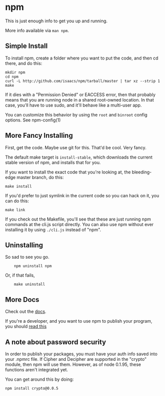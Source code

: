# npm

This is just enough info to get you up and running.

More info available via `man npm`.

## Simple Install

To install npm, create a folder where you want to put the code, and then
cd there, and do this:

    mkdir npm
    cd npm
    curl -L http://github.com/isaacs/npm/tarball/master | tar xz --strip 1
    make

If it dies with a "Permission Denied" or EACCESS error, then that probably
means that you are running node in a shared root-owned location.  In that
case, you'll have to use sudo, and it'll behave like a multi-user app.

You can customize this behavior by using the `root` and `binroot` config
options.  See npm-config(1)

## More Fancy Installing

First, get the code.  Maybe use git for this.  That'd be cool.  Very fancy.

The default make target is `install-stable`, which downloads the current stable
version of npm, and installs that for you.

If you want to install the exact code that you're looking at, the bleeding-edge
master branch, do this:

    make install

If you'd prefer to just symlink in the current code so you can hack
on it, you can do this:

    make link

If you check out the Makefile, you'll see that these are just running npm commands
at the cli.js script directly.  You can also use npm without ever installing
it by using `./cli.js` instead of "npm".

## Uninstalling

So sad to see you go.

		npm uninstall npm

Or, if that fails,

		make uninstall

## More Docs

Check out the [docs](http://github.com/isaacs/npm/blob/master/doc/).

If you're a developer, and you want to use npm to publish your program,
you should
[read this](http://github.com/isaacs/npm/blob/master/doc/developers.md#readme)

## A note about password security

In order to publish your packages, you must have your auth info
saved into your .npmrc file.  If Cipher and Decipher are supported
in the "crypto" module, then npm will use them.  However, as of
node 0.1.95, these functions aren't integrated yet.

You can get around this by doing:

    npm install crypto@0.0.5
